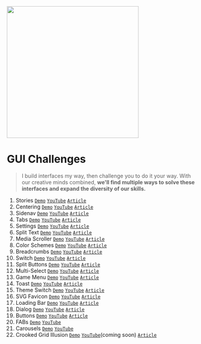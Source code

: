 <img src="https://user-images.githubusercontent.com/1134620/151587110-6924b0bf-f43b-41d0-85b5-98711266f791.png" width="350" />


# GUI Challenges
> I build interfaces my way, then challenge you to do it your way. 
With our creative minds combined, 
**we'll find multiple ways to solve these interfaces 
and expand the diversity of our skills.**

1. Stories 
  [`Demo`](https://gui-challenges.web.app/stories/dist/)
  [`YouTube`](https://www.youtube.com/watch?v=PzvdREGR0Xw) 
  [`Article`](https://web.dev/building-a-stories-component/)
2. Centering 
  [`Demo`](https://gui-challenges.web.app/centering/dist/) 
  [`YouTube`](https://www.youtube.com/watch?v=ncYzTvEMCyE) 
  [`Article`](https://web.dev/centering-in-css/)
3. Sidenav 
  [`Demo`](https://gui-challenges.web.app/sidenav/dist/) 
  [`YouTube`](https://www.youtube.com/watch?v=uiZqDLqjGRY) 
  [`Article`](https://web.dev/building-a-sidenav-component/)
4. Tabs 
  [`Demo`](https://gui-challenges.web.app/tabs/dist/) 
  [`YouTube`](https://www.youtube.com/watch?v=mMBcHcvxuuA) 
  [`Article`](https://web.dev/building-a-tabs-component/)
5. Settings 
  [`Demo`](https://gui-challenges.web.app/settings/dist/) 
  [`YouTube`](https://www.youtube.com/watch?v=dm7gnp6eh3Q) 
  [`Article`](https://web.dev/building-a-settings-component/)
6. Split Text 
  [`Demo`](https://gui-challenges.web.app/split-text/dist/) 
  [`YouTube`](https://www.youtube.com/watch?v=3hvN7bkjZBk) 
  [`Article`](https://web.dev/building-split-text-animations/)
7. Media Scroller 
  [`Demo`](https://gui-challenges.web.app/media-scroller/dist/) 
  [`YouTube`](https://www.youtube.com/watch?v=jmLdZY_Lo1k) 
  [`Article`](https://web.dev/building-a-media-scroller-component/)
8. Color Schemes 
  [`Demo`](https://gui-challenges.web.app/color-schemes/dist/) 
  [`YouTube`](https://www.youtube.com/watch?v=oHcTn83M1ls) 
  [`Article`](https://web.dev/building-a-color-scheme/)
9. Breadcrumbs 
  [`Demo`](https://gui-challenges.web.app/breadcrumbs/dist/) 
  [`YouTube`](https://www.youtube.com/watch?v=kHL3gxAlvK8) 
  [`Article`](https://web.dev/building-a-breadcrumbs-component/)
10. Switch 
  [`Demo`](https://gui-challenges.web.app/switch/dist/) 
  [`YouTube`](https://www.youtube.com/watch?v=_KqccADghcA) 
  [`Article`](https://web.dev/building-a-switch-component/)
11. Split Buttons 
  [`Demo`](https://gui-challenges.web.app/split-buttons/dist/)
  [`YouTube`](https://www.youtube.com/watch?v=Qcpru-fIgwk) 
  [`Article`](https://web.dev/building-a-split-button-component/) 
12. Multi-Select 
  [`Demo`](https://gui-challenges.web.app/multi-select/dist/) 
  [`YouTube`](https://www.youtube.com/watch?v=x0aCdLDZ8BM) 
  [`Article`](https://web.dev/building-a-multi-select-component/)  
13. Game Menu 
  [`Demo`](https://gui-challenges.web.app/game-menu/dist/) 
  [`YouTube`](https://www.youtube.com/watch?v=HCsV8u-KYUw)
  [`Article`](https://web.dev/building-a-3d-game-menu-component/)
14. Toast
  [`Demo`](https://gui-challenges.web.app/toast/dist/) 
  [`YouTube`](https://www.youtube.com/watch?v=R75ZVW4LW5o) 
  [`Article`](https://web.dev/building-a-toast-component/)  
15. Theme Switch
  [`Demo`](https://gui-challenges.web.app/theme-switch/dist/) 
  [`YouTube`](https://www.youtube.com/watch?v=kZiS1QStIWc) 
  [`Article`](https://web.dev/building-a-theme-switch-component/)  
16. SVG Favicon
  [`Demo`](https://gui-challenges.web.app/svg-favicon/dist/) 
  [`YouTube`](https://www.youtube.com/watch?v=4pJahmCR8kQ) 
  [`Article`](https://web.dev/building-an-adaptive-favicon/) 
17. Loading Bar
  [`Demo`](https://gui-challenges.web.app/progress/dist/) 
  [`YouTube`](https://www.youtube.com/watch?v=TD1QxlGgIPk) 
  [`Article`](https://web.dev/building-a-loading-bar-component/) 
18. Dialog
  [`Demo`](https://gui-challenges.web.app/dialog/dist/) 
  [`YouTube`](https://www.youtube.com/watch?v=GDzzIlRhEzM) 
  [`Article`](https://web.dev/building-a-dialog-component/)
19. Buttons
  [`Demo`](https://gui-challenges.web.app/buttons/dist/) 
  [`YouTube`](https://www.youtube.com/watch?v=aJNq-b1zlog) 
  [`Article`](https://web.dev/building-a-button-component/)
19. FABs
  [`Demo`](https://gui-challenges.web.app/FAB/dist/) 
  [`YouTube`](https://www.youtube.com/watch?v=RXopH5t2Kww&list=PLNYkxOF6rcIAaV1wwI9540OC_3XoIzMjQ) 
19. Carousels
  [`Demo`](https://gui-challenges.web.app/carousel/dist/) 
  [`YouTube`](https://www.youtube.com/watch?v=CXJv6zM003M)
20. Crooked Grid Illusion
  [`Demo`](https://gui-challenges.web.app/crooked-illusion/dist/) 
  [`YouTube`](#)(coming soon) 
  [`Article`](https://web.dev/building-a-crooked-grid-illusion/)
